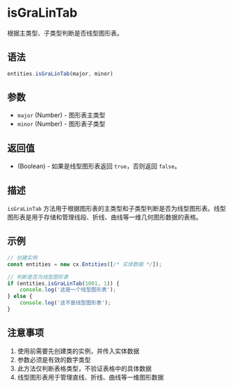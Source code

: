 # isGraLinTab

根据主类型、子类型判断是否线型图形表。

## 语法

```javascript
entities.isGraLinTab(major, minor)
```

## 参数

- `major` (Number) - 图形表主类型
- `minor` (Number) - 图形表子类型

## 返回值

- (Boolean) - 如果是线型图形表返回 `true`，否则返回 `false`。

## 描述

`isGraLinTab` 方法用于根据图形表的主类型和子类型判断是否为线型图形表。线型图形表是用于存储和管理线段、折线、曲线等一维几何图形数据的表格。

## 示例

```javascript
// 创建实例
const entities = new cx.Entities([/* 实体数据 */]);

// 判断是否为线型图形表
if (entities.isGraLinTab(1001, 1)) {
    console.log('这是一个线型图形表');
} else {
    console.log('这不是线型图形表');
}
```

## 注意事项

1. 使用前需要先创建类的实例，并传入实体数据
2. 参数必须是有效的数字类型
3. 此方法仅判断表格类型，不验证表格中的具体数据
4. 线型图形表用于管理直线、折线、曲线等一维图形数据